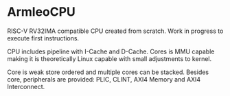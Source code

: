 # ArmleoCPU

RISC-V RV32IMA compatible CPU created from scratch.  Work in progress to execute first instructions.

CPU includes pipeline with I-Cache and D-Cache. Cores is MMU capable making it is theoretically Linux capable with small adjustments to kernel.

Core is weak store ordered and multiple cores can be stacked. Besides core, peripherals are provided: PLIC, CLINT, AXI4 Memory and AXI4 Interconnect.

